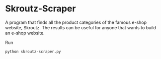 # Skroutz-Scraper

A program that finds all the product categories of the famous e-shop website, Skroutz.
The results can be useful for anyone that wants to build an e-shop website.

Run

```
python skroutz-scraper.py
```
